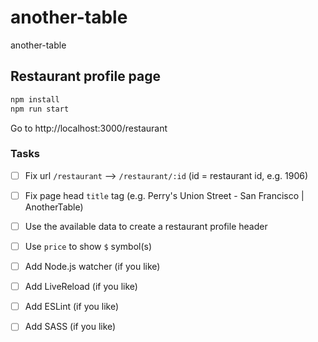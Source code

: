 # another-table

another-table

## Restaurant profile page

```bash
npm install
npm run start
```

Go to http://localhost:3000/restaurant

### Tasks

- [ ] Fix url `/restaurant` --> `/restaurant/:id` (id = restaurant id, e.g. 1906)

- [ ] Fix page head `title` tag (e.g. Perry's Union Street - San Francisco | AnotherTable)

- [ ] Use the available data to create a restaurant profile header

- [ ] Use `price` to show `$` symbol(s)

- [ ] Add Node.js watcher (if you like)

- [ ] Add LiveReload (if you like)

- [ ] Add ESLint (if you like)

- [ ] Add SASS (if you like)
